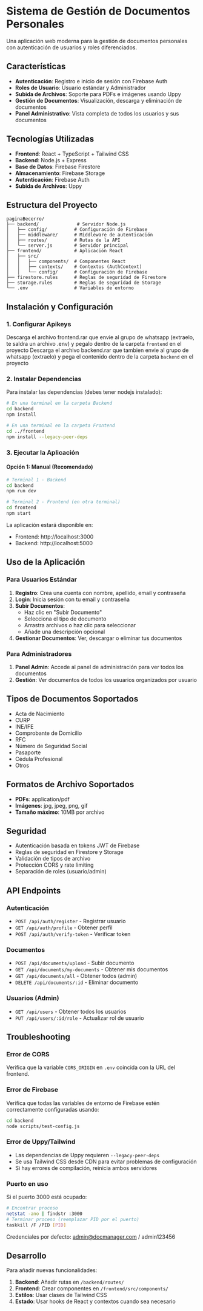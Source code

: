 # Sistema de Gestión de Documentos Personales

Una aplicación web moderna para la gestión de documentos personales con autenticación de usuarios y roles diferenciados.

## Características

- **Autenticación**: Registro e inicio de sesión con Firebase Auth
- **Roles de Usuario**: Usuario estándar y Administrador
- **Subida de Archivos**: Soporte para PDFs e imágenes usando Uppy
- **Gestión de Documentos**: Visualización, descarga y eliminación de documentos
- **Panel Administrativo**: Vista completa de todos los usuarios y sus documentos

## Tecnologías Utilizadas

- **Frontend**: React + TypeScript + Tailwind CSS
- **Backend**: Node.js + Express
- **Base de Datos**: Firebase Firestore
- **Almacenamiento**: Firebase Storage
- **Autenticación**: Firebase Auth
- **Subida de Archivos**: Uppy

## Estructura del Proyecto

```
paginaBecerro/
├── backend/              # Servidor Node.js
│   ├── config/          # Configuración de Firebase
│   ├── middleware/      # Middleware de autenticación
│   ├── routes/          # Rutas de la API
│   └── server.js        # Servidor principal
├── frontend/            # Aplicación React
│   ├── src/
│   │   ├── components/  # Componentes React
│   │   ├── contexts/    # Contextos (AuthContext)
│   │   └── config/      # Configuración de Firebase
├── firestore.rules      # Reglas de seguridad de Firestore
├── storage.rules        # Reglas de seguridad de Storage
└── .env                 # Variables de entorno
```

## Instalación y Configuración

### 1. Configurar Apikeys
 Descarga el archivo frontend.rar que envie al grupo de whatsapp (extraelo, te saldra un archivo .env) y pegalo dentro de la carpeta ``` frontend ``` en el proyecto
 Descarga el archivo backend.rar que tambien envie al grupo de whatsapp (extraelo) y pega el contenido dentro de la carpeta ``` backend ``` en el proyecto


### 2. Instalar Dependencias

Para instalar las dependencias (debes tener nodejs instalado):

```bash
# En una terminal en la carpeta Backend
cd backend
npm install

# En una terminal en la carpeta Frontend
cd ../frontend
npm install --legacy-peer-deps
```

### 3. Ejecutar la Aplicación

#### Opción 1: Manual (Recomendado)
```bash
# Terminal 1 - Backend
cd backend
npm run dev

# Terminal 2 - Frontend (en otra terminal)
cd frontend
npm start
```

La aplicación estará disponible en:
- Frontend: http://localhost:3000
- Backend: http://localhost:5000

## Uso de la Aplicación

### Para Usuarios Estándar

1. **Registro**: Crea una cuenta con nombre, apellido, email y contraseña
2. **Login**: Inicia sesión con tu email y contraseña
3. **Subir Documentos**: 
   - Haz clic en "Subir Documento"
   - Selecciona el tipo de documento
   - Arrastra archivos o haz clic para seleccionar
   - Añade una descripción opcional
4. **Gestionar Documentos**: Ver, descargar o eliminar tus documentos

### Para Administradores

1. **Panel Admin**: Accede al panel de administración para ver todos los documentos
2. **Gestión**: Ver documentos de todos los usuarios organizados por usuario

## Tipos de Documentos Soportados

- Acta de Nacimiento
- CURP
- INE/IFE
- Comprobante de Domicilio
- RFC
- Número de Seguridad Social
- Pasaporte
- Cédula Profesional
- Otros

## Formatos de Archivo Soportados

- **PDFs**: application/pdf
- **Imágenes**: jpg, jpeg, png, gif
- **Tamaño máximo**: 10MB por archivo

## Seguridad

- Autenticación basada en tokens JWT de Firebase
- Reglas de seguridad en Firestore y Storage
- Validación de tipos de archivo
- Protección CORS y rate limiting
- Separación de roles (usuario/admin)

## API Endpoints

### Autenticación
- `POST /api/auth/register` - Registrar usuario
- `GET /api/auth/profile` - Obtener perfil
- `POST /api/auth/verify-token` - Verificar token

### Documentos
- `POST /api/documents/upload` - Subir documento
- `GET /api/documents/my-documents` - Obtener mis documentos
- `GET /api/documents/all` - Obtener todos (admin)
- `DELETE /api/documents/:id` - Eliminar documento

### Usuarios (Admin)
- `GET /api/users` - Obtener todos los usuarios
- `PUT /api/users/:id/role` - Actualizar rol de usuario

## Troubleshooting

### Error de CORS
Verifica que la variable `CORS_ORIGIN` en `.env` coincida con la URL del frontend.

### Error de Firebase
Verifica que todas las variables de entorno de Firebase estén correctamente configuradas usando:
```bash
cd backend
node scripts/test-config.js
```

### Error de Uppy/Tailwind
- Las dependencias de Uppy requieren `--legacy-peer-deps`
- Se usa Tailwind CSS desde CDN para evitar problemas de configuración
- Si hay errores de compilación, reinicia ambos servidores

### Puerto en uso
Si el puerto 3000 está ocupado:
```bash
# Encontrar proceso
netstat -ano | findstr :3000
# Terminar proceso (reemplazar PID por el puerto)
taskkill /F /PID [PID]
```

Credenciales por defecto: admin@docmanager.com / admin123456

## Desarrollo

Para añadir nuevas funcionalidades:

1. **Backend**: Añadir rutas en `/backend/routes/`
2. **Frontend**: Crear componentes en `/frontend/src/components/`
3. **Estilos**: Usar clases de Tailwind CSS
4. **Estado**: Usar hooks de React y contextos cuando sea necesario
